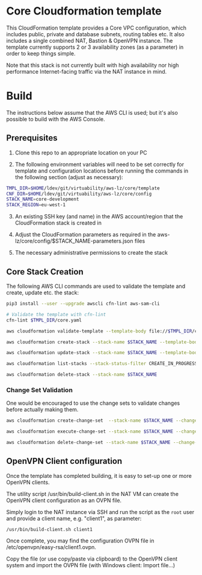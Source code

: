 
# Core Cloudformation template

This CloudFormation template provides a Core VPC configuration, which includes public, private and database subnets, routing tables etc. It also includes a single combined NAT, Bastion & OpenVPN instance. The template currently supports 2 or 3 availability zones (as a parameter) in order to keep things simple.

Note that this stack is not currently built with high availability nor high performance Internet-facing traffic via the NAT instance in mind.

# Build

The instructions below assume that the AWS CLI is used; but it's also possible to build with the AWS Console.

## Prerequisites

1. Clone this repo to an appropriate location on your PC

2. The following environment variables will need to be set correctly for template and configuration locations before running the commands in the following section (adjust as necessary):

```bash
TMPL_DIR=$HOME/ldev/git/virtuability/aws-lz/core/template
CNF_DIR=$HOME/ldev/git/virtuability/aws-lz/core/config
STACK_NAME=core-development
STACK_REGION=eu-west-1
```

3. An existing SSH key (and name) in the AWS account/region that the CloudFormation stack is created in

4. Adjust the CloudFormation parameters as required in the aws-lz/core/config/$STACK_NAME-parameters.json files

5. The necessary administrative permissions to create the stack

## Core Stack Creation

The following AWS CLI commands are used to validate the template and create, update etc. the stack:

```bash
pip3 install --user --upgrade awscli cfn-lint aws-sam-cli

# Validate the template with cfn-lint
cfn-lint $TMPL_DIR/core.yaml

aws cloudformation validate-template --template-body file://$TMPL_DIR/core.yaml

aws cloudformation create-stack --stack-name $STACK_NAME --template-body file://$TMPL_DIR/core.yaml --parameters file://$CNF_DIR/$STACK_NAME-$STACK_REGION.json --capabilities CAPABILITY_IAM

aws cloudformation update-stack --stack-name $STACK_NAME --template-body file://$TMPL_DIR/core.yaml --parameters file://$CNF_DIR/$STACK_NAME-$STACK_REGION.json --capabilities CAPABILITY_IAM

aws cloudformation list-stacks --stack-status-filter CREATE_IN_PROGRESS CREATE_COMPLETE UPDATE_IN_PROGRESS UPDATE_COMPLETE DELETE_IN_PROGRESS ROLLBACK_COMPLETE ROLLBACK_IN_PROGRESS

aws cloudformation delete-stack --stack-name $STACK_NAME
```

### Change Set Validation

One would be encouraged to use the change sets to validate changes before actually making them.

```bash
aws cloudformation create-change-set  --stack-name $STACK_NAME --change-set-name $STACK_NAME-1 --template-body file://$TMPL_DIR/core.yaml --parameters file://$CNF_DIR/$STACK_NAME-$STACK_REGION.json --change-set-type UPDATE --capabilities CAPABILITY_IAM

aws cloudformation execute-change-set --stack-name $STACK_NAME --change-set-name $STACK_NAME-1

aws cloudformation delete-change-set --stack-name $STACK_NAME --change-set-name $STACK_NAME-1
```

## OpenVPN Client configuration

Once the template has completed building, it is easy to set-up one or more OpenVPN clients.

The utility script /usr/bin/build-client.sh in the NAT VM can create the OpenVPN client configuration as an OVPN file.

Simply login to the NAT instance via SSH and run the script as the `root` user and provide a client name, e.g. "client1", as parameter:

```
/usr/bin/build-client.sh client1
```

Once complete, you may find the configuration OVPN file in /etc/openvpn/easy-rsa/client1.ovpn.

Copy the file (or use copy/paste via clipboard) to the OpenVPN client system and import the OVPN file (with Windows client: Import file...)

